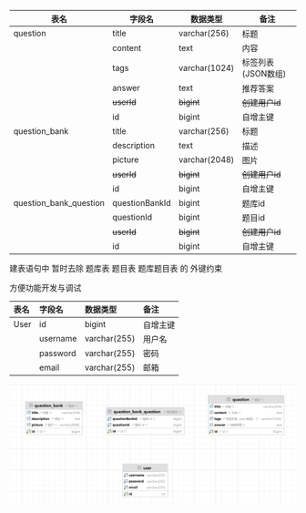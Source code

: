| 表名                   | 字段名         | 数据类型      | 备注                |
| ---------------------- | -------------- | ------------- | ------------------- |
| question               | title          | varchar(256)  | 标题                |
|                        | content        | text          | 内容                |
|                        | tags           | varchar(1024) | 标签列表 (JSON数组) |
|                        | answer         | text          | 推荐答案            |
|                        | ~~userId~~     | ~~bigint~~    | ~~创建用户id~~      |
|                        | id             | bigint        | 自增主键            |
| question_bank          | title          | varchar(256)  | 标题                |
|                        | description    | text          | 描述                |
|                        | picture        | varchar(2048) | 图片                |
|                        | ~~userId~~     | ~~bigint~~    | ~~创建用户id~~      |
|                        | id             | bigint        | 自增主键            |
| question_bank_question | questionBankId | bigint        | 题库id              |
|                        | questionId     | bigint        | 题目id              |
|                        | ~~userId~~     | ~~bigint~~    | ~~创建用户id~~      |
|                        | id             | bigint        | 自增主键            |

建表语句中  暂时去除 
题库表 题目表 题库题目表 的 外键约束 

方便功能开发与调试

| 表名 | 字段名   | 数据类型     | 备注     |
| :--- | :------- | :----------- | :------- |
| User | id       | bigint       | 自增主键 |
|      | username | varchar(255) | 用户名   |
|      | password | varchar(255) | 密码     |
|      | email    | varchar(255) | 邮箱     |

![](./images/image-20241212144405082.png)
